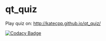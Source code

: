 # qt_quiz

Play quiz on: http://katecpp.github.io/qt_quiz/

[![Codacy Badge](https://api.codacy.com/project/badge/grade/9529141f28934a3ba3facbca0772a075)](https://www.codacy.com/app/kasia-macias/qt_quiz)
